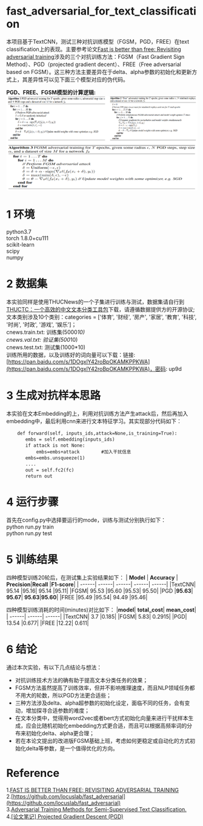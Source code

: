 # fast_adversarial_for_text_classification
本项目基于TextCNN，测试三种对抗训练模型（FGSM，PGD，FREE）在text classification上的表现。主要参考论文[Fast is better than free: Revisiting adversarial training](https://arxiv.org/pdf/2001.03994.pdf)涉及的三个对抗训练方法：FGSM（Fast Gradient Sign Method）、PGD（projected gradient decent）、FREE（Free adversarial based on FGSM）。这三种方法主要差异在于delta、alpha参数的初始化和更新方式上，其差异性可以见下面三个模型对应的伪代码。<br>

**PGD、FREE、FGSM模型的计算逻辑:**<br>
![image](https://github.com/cjymz886/fast_adversarial_for_text_classification/blob/main/imgs/model.png)<br>

1 环境
=
python3.7<br>
torch 1.8.0+cu111<br>
scikit-learn<br>
scipy<br>
numpy<br>

2 数据集
=
本实验同样是使用THUCNews的一个子集进行训练与测试，数据集请自行到[THUCTC：一个高效的中文文本分类工具包](http://thuctc.thunlp.org/)下载，请遵循数据提供方的开源协议;<br>
文本类别涉及10个类别：categories = \['体育', '财经', '房产', '家居', '教育', '科技', '时尚', '时政', '游戏', '娱乐']；<br>
cnews.train.txt: 训练集(5000*10)<br>
cnews.val.txt: 验证集(500*10)<br>
cnews.test.txt: 测试集(1000*10)<br>
训练所用的数据，以及训练好的词向量可以下载：链接: [https://pan.baidu.com/s/1DOgxlY42roBpOKAMKPPKWA](https://pan.baidu.com/s/1DOgxlY42roBpOKAMKPPKWA)，密码: up9d<br>
 
3 生成对抗样本思路
=
本实验在文本Embedding的上，利用对抗训练方法产生attack后，然后再加入embedding中，最后利用cnn来进行文本特征学习。其实现部分代码如下：
 ```
     def forward(self, inputs_ids,attack=None,is_training=True):
        embs = self.embedding(inputs_ids)
        if attack is not None:
            embs=embs+attack        #加入干扰信息
        embs=embs.unsqueeze(1)
        ....
        out = self.fc2(fc)
        return out
 ```

4 运行步骤
=
首先在config.py中选择要运行的mode，训练与测试分别执行如下：<br>
python run.py train <br>
python run.py test <br>

 
5 训练结果
=
四种模型训练20轮后，在测试集上实验结果如下：
| **Model** | **Accuracy** | **Precision**|**Recall** |**F1-score**|
| ------| ------| ------| ------| ------|
|TextCNN|	95.14	|95.16|	95.14	|95.11|
|FGSM|	95.53	|95.60	|95.53|	95.50|
|PGD	|**95.63**|	**95.67**|	**95.63**|**95.60**|
|FREE	|95.49	|95.54|	94.49	|95.46|

四种模型训练消耗的时间(minutes)对比如下：
|**model**| **total_cost**|	**mean_cost**|
| ------| ------| ------| 
|TextCNN|	3.7	|0.185|
|FGSM|	5.83|	0.2915|
|PGD|	13.54	|0.677|
|FREE	|12.22|	0.611|

6 结论
=
通过本次实验，有以下几点结论与想法：<br>
 + 对抗训练技术方法的确有助于提高文本分类任务的效果；<br>
 + FGSM方法虽然提高了训练效率，但并不影响推理速度，而且NLP领域任务都不用大的轮数，所以PGD方法更合适些；<br>
 + 三种方法涉及delta、alpha超参数的初始化设定，面临不同的任务，会有变动，增加探寻合适参数的难度；<br>
 + 在文本分类中，觉得用word2vec或者bert方式初始化向量来进行干扰样本生成，应会比随机初始化embedding方式更合适，而且可以根据高频率词的分布来初始化delta、alpha更合理；<br>
 + 若在本论文提出的改进版FGSM基础上班，考虑如何更稳定或自动化的方式初始化delta等参数，是一个值得优化的方向。<br>

 # Reference
1.[FAST IS BETTER THAN FREE: REVISITING ADVERSARIAL TRAINING](https://arxiv.org/pdf/2001.03994.pdf)<br>
2.[https://github.com/locuslab/fast_adversarial](https://github.com/locuslab/fast_adversarial)<br>
3.[Adversarial Training Methods for Semi-Supervised Text Classification.](https://arxiv.org/pdf/1605.07725.pdf)<br>
4.[[论文笔记] Projected Gradient Descent (PGD)](https://zhuanlan.zhihu.com/p/345228508)
 

